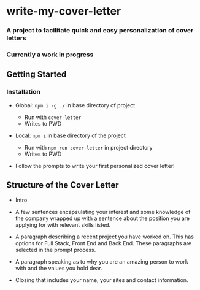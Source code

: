 # write-my-cover-letter

### A project to facilitate quick and easy personalization of cover letters

### Currently a work in progress

## Getting Started

### Installation

- Global: `npm i -g ./` in base directory of project
  - Run with `cover-letter`
  - Writes to PWD
- Local: `npm i` in base directory of the project

  - Run with `npm run cover-letter` in project directory
  - Writes to PWD

- Follow the prompts to write your first personalized cover letter!

## Structure of the Cover Letter

- Intro
- A few sentences encapsulating your interest and some knowledge of the company
  wrapped up with a sentence about the position you are applying for with
  relevant skills listed.

- A paragraph describing a recent project you have worked on. This has options
  for Full Stack, Front End and Back End. These paragraphs are selected in the
  prompt process.

- A paragraph speaking as to why you are an amazing person to work with and the
  values you hold dear.

- Closing that includes your name, your sites and contact information.
